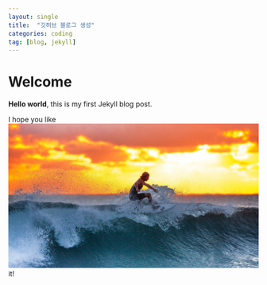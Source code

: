 ```yaml
---
layout: single
title:  "깃허브 블로그 생성"
categories: coding
tag: [blog, jekyll]
---
```


# Welcome

**Hello world**, this is my first Jekyll blog post.

I hope you like ![surf](../images/2022-02-04-first/surf.jpg)it!
